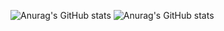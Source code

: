 ![Anurag's GitHub stats](https://github-readme-stats-sigma-five.vercel.app/api?username=FrancescoMazzitelli&count_private=true&show_icons=true&theme=radical&line_height=33)
![Anurag's GitHub stats](https://github-readme-stats-sigma-five.vercel.app/api/top-langs/?username=FrancescoMazzitelli&theme=radical&hide=Roff&count_private=true&show_icons=true)



